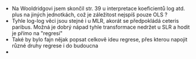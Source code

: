 - Na Wooldridgovi jsem skončil str. 39 u interpretace koeficientů log atd. plus na jiných jednotkách, což je záležitost nejspíš pouze OLS ?
- Tyhle log-log věci jsou stejné i u MLR, akorát se předpokládá ceteris paribus. Možná je dobrý nápad tyhle transformace nedržet u SLR a hodit je přímo na "regresi"
- Také by bylo fajn nějak popsat celkově ideu regrese, přes kterou napojit různé druhy regrese i do budoucna
- 

